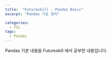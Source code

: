 ```yaml
---
title:  "Futureskill - Pandas Basic"
excerpt: "Pandas 기초 정리"

categories:
  - TIL
tags:
  - Pandas
---
```


Pandas 기본 내용을 Futureskill 에서 공부한 내용입니다.

